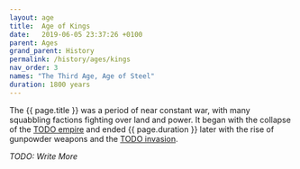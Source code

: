 ```yaml
---
layout: age
title:  Age of Kings
date:   2019-06-05 23:37:26 +0100
parent: Ages
grand_parent: History
permalink: /history/ages/kings
nav_order: 3
names: "The Third Age, Age of Steel"
duration: 1800 years
---
```


The {{ page.title }} was a period of near constant war, with many squabbling factions fighting over land and power. It began with the collapse of the [TODO empire](/404) and ended {{ page.duration }} later with the rise of gunpowder weapons and the [TODO invasion](/404).

*TODO: Write More*
